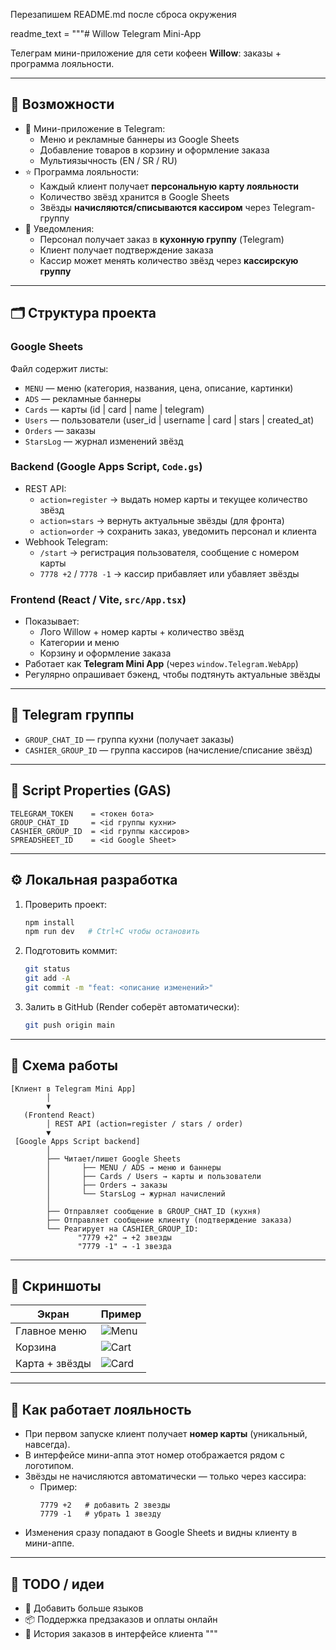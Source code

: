 Перезапишем README.md после сброса окружения

readme_text = """# Willow Telegram Mini-App

Телеграм мини-приложение для сети кофеен **Willow**: заказы + программа лояльности.

---

## 🚀 Возможности
- 📱 Мини-приложение в Telegram:
  - Меню и рекламные баннеры из Google Sheets
  - Добавление товаров в корзину и оформление заказа
  - Мультиязычность (EN / SR / RU)
- ⭐ Программа лояльности:
  - Каждый клиент получает **персональную карту лояльности**
  - Количество звёзд хранится в Google Sheets
  - Звёзды **начисляются/списываются кассиром** через Telegram-группу
- 🍳 Уведомления:
  - Персонал получает заказ в **кухонную группу** (Telegram)
  - Клиент получает подтверждение заказа
  - Кассир может менять количество звёзд через **кассирскую группу**

---

## 🗂️ Структура проекта
### Google Sheets
Файл содержит листы:
- `MENU` — меню (категория, названия, цена, описание, картинки)
- `ADS` — рекламные баннеры
- `Cards` — карты (id | card | name | telegram)
- `Users` — пользователи (user_id | username | card | stars | created_at)
- `Orders` — заказы
- `StarsLog` — журнал изменений звёзд

### Backend (Google Apps Script, `Code.gs`)
- REST API:
  - `action=register` → выдать номер карты и текущее количество звёзд
  - `action=stars` → вернуть актуальные звёзды (для фронта)
  - `action=order` → сохранить заказ, уведомить персонал и клиента
- Webhook Telegram:
  - `/start` → регистрация пользователя, сообщение с номером карты
  - `7778 +2` / `7778 -1` → кассир прибавляет или убавляет звёзды

### Frontend (React / Vite, `src/App.tsx`)
- Показывает:
  - Лого Willow + номер карты + количество звёзд
  - Категории и меню
  - Корзину и оформление заказа
- Работает как **Telegram Mini App** (через `window.Telegram.WebApp`)
- Регулярно опрашивает бэкенд, чтобы подтянуть актуальные звёзды

---

## 🔗 Telegram группы
- `GROUP_CHAT_ID` — группа кухни (получает заказы)
- `CASHIER_GROUP_ID` — группа кассиров (начисление/списание звёзд)

---

## 🔑 Script Properties (GAS)
```text
TELEGRAM_TOKEN    = <токен бота>
GROUP_CHAT_ID     = <id группы кухни>
CASHIER_GROUP_ID  = <id группы кассиров>
SPREADSHEET_ID    = <id Google Sheet>
```

---

## ⚙️ Локальная разработка
1. Проверить проект:
   ```bash
   npm install
   npm run dev   # Ctrl+C чтобы остановить
   ```
2. Подготовить коммит:
   ```bash
   git status
   git add -A
   git commit -m "feat: <описание изменений>"
   ```
3. Залить в GitHub (Render соберёт автоматически):
   ```bash
   git push origin main
   ```

---

## 🔄 Схема работы

```text
[Клиент в Telegram Mini App]
        │
        ▼
   (Frontend React)
        │ REST API (action=register / stars / order)
        ▼
 [Google Apps Script backend]
        │
        ├── Читает/пишет Google Sheets
        │       ├── MENU / ADS → меню и баннеры
        │       ├── Cards / Users → карты и пользователи
        │       ├── Orders → заказы
        │       └── StarsLog → журнал начислений
        │
        ├── Отправляет сообщение в GROUP_CHAT_ID (кухня)
        ├── Отправляет сообщение клиенту (подтверждение заказа)
        └── Реагирует на CASHIER_GROUP_ID:
               "7779 +2" → +2 звезды
               "7779 -1" → -1 звезда
```

---

## 📸 Скриншоты

| Экран | Пример |
|-------|--------|
| Главное меню | ![Menu](docs/screenshots/menu.png) |
| Корзина | ![Cart](docs/screenshots/cart.png) |
| Карта + звёзды | ![Card](docs/screenshots/card.png) |

---

## 🧩 Как работает лояльность
- При первом запуске клиент получает **номер карты** (уникальный, навсегда).
- В интерфейсе мини-аппа этот номер отображается рядом с логотипом.
- Звёзды не начисляются автоматически — только через кассира:
  - Пример:  
    ```
    7779 +2   # добавить 2 звезды
    7779 -1   # убрать 1 звезду
    ```
- Изменения сразу попадают в Google Sheets и видны клиенту в мини-аппе.

---

## 📝 TODO / идеи
- 🎨 Добавить больше языков
- 📦 Поддержка предзаказов и оплаты онлайн
- 🧾 История заказов в интерфейсе клиента
"""

